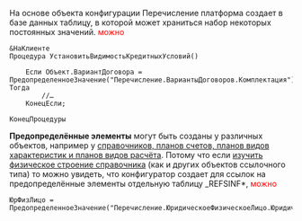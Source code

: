 На основе объекта конфигурации Перечисление платформа создает в базе данных таблицу, в которой может храниться набор некоторых постоянных значений.
<span style="color:rgb(255, 0, 0)">можно</span>
```
&НаКлиенте
Процедура УстановитьВидимостьКредитныхУсловий()

	Если Объект.ВариантДоговора = ПредопределенноеЗначение("Перечисление.ВариантыДоговоров.Комплектация") Тогда
		//…
	КонецЕсли;
	
КонецПроцедуры
```

**Предопределённые элементы** могут быть созданы у различных объектов, например у <u>справочников, планов счетов, планов видов характеристик и планов видов расчёта</u>. Потому что если [изучить физическое строение справочника](https://almaz-sharipov.ru/article/1c-expert/tables#ref) (как и других объектов ссылочного типа) то можно увидеть, что конфигуратор создает для ссылок на предопределённые элементы отдельную таблицу _REFSINF*,
<span style="color:rgb(255, 0, 0)">можно</span> 
```
ЮрФизЛицо = ПредопределенноеЗначение("Перечисление.ЮридическоеФизическоеЛицо.ЮридическоеЛицо");
```